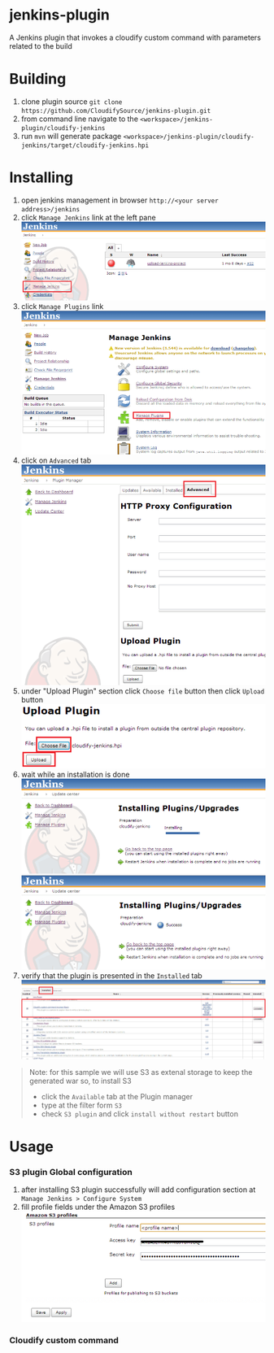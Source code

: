jenkins-plugin
==============

A Jenkins plugin that invokes a cloudify custom command with parameters related to the build

Building
========

1. clone plugin source `git clone https://github.com/CloudifySource/jenkins-plugin.git`
2. from command line navigate to the `<workspace>/jenkins-plugin/cloudify-jenkins`
3. run `mvn` will generate package `<workspace>/jenkins-plugin/cloudify-jenkins/target/cloudify-jenkins.hpi`

Installing
==========
1. open jenkins management in browser `http://<your server address>/jenkins`
2. click `Manage Jenkins` link at the left pane ![step 1](/readme/step1.png "Manage Jenkins")
3. click `Manage Plugins` link ![step 2](/readme/step2.png "Manage Plugins")
4. click on `Advanced` tab ![step 3](/readme/step3.png "Advanced")
5. under "Upload Plugin" section click `Choose file` button then click `Upload` button ![step 4](/readme/step4.png)
6. wait while an installation is done ![step 5](/readme/step5.png) ![step 6](/readme/step6.png)
7. verify that the plugin is presented in the `Installed` tab ![step 7](/readme/step7.png)

> Note: for this sample we will use S3 as extenal storage to keep the generated war so, to install S3 
> * click the `Available` tab at the Plugin manager
> * type at the filter form `S3`
> * check `S3 plugin` and click `install without restart` button 

Usage
=====

### S3 plugin Global configuration

1. after installing S3 plugin successfully will add configuration section at `Manage Jenkins > Configure System` 
2. fill profile fields under the Amazon S3 profiles ![step 8](/readme/step8.png)

### Cloudify custom command
